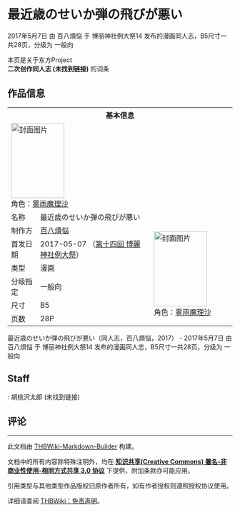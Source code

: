 # 最近歳のせいか弾の飛びが悪い

<!-- source html: G:\repos\THBWiki-Markdown-Builder\THBWikiMarkdown\Temp\main\2\2f\ns0%3A%E6%9C%80%E8%BF%91%E6%AD%B3%E3%81%AE%E3%81%9B%E3%81%84%E3%81%8B%E5%BC%BE%E3%81%AE%E9%A3%9B%E3%81%B3%E3%81%8C%E6%82%AA%E3%81%84.html -->

2017年5月7日 由 百八煩悩 于 博丽神社例大祭14 发布的漫画同人志，B5尺寸一共28页，分级为 一般向

本页是关于东方Project  
 **二次创作同人志 (未找到链接)** 的词条
## 作品信息

<table><tbody><tr><th colspan="3">基本信息</th></tr><tr><td class="cover-artwork-mobile" colspan="2"><a href="./文件-最近歳のせいか弾の飛びが悪い封面.jpg.md" class="image" title="封面图片"><img alt="封面图片" src="https://upload.thwiki.cc/thumb/5/56/%E6%9C%80%E8%BF%91%E6%AD%B3%E3%81%AE%E3%81%9B%E3%81%84%E3%81%8B%E5%BC%BE%E3%81%AE%E9%A3%9B%E3%81%B3%E3%81%8C%E6%82%AA%E3%81%84%E5%B0%81%E9%9D%A2.jpg/119px-%E6%9C%80%E8%BF%91%E6%AD%B3%E3%81%AE%E3%81%9B%E3%81%84%E3%81%8B%E5%BC%BE%E3%81%AE%E9%A3%9B%E3%81%B3%E3%81%8C%E6%82%AA%E3%81%84%E5%B0%81%E9%9D%A2.jpg" decoding="async" loading="lazy" width="119" height="168" srcset="https://upload.thwiki.cc/thumb/5/56/%E6%9C%80%E8%BF%91%E6%AD%B3%E3%81%AE%E3%81%9B%E3%81%84%E3%81%8B%E5%BC%BE%E3%81%AE%E9%A3%9B%E3%81%B3%E3%81%8C%E6%82%AA%E3%81%84%E5%B0%81%E9%9D%A2.jpg/178px-%E6%9C%80%E8%BF%91%E6%AD%B3%E3%81%AE%E3%81%9B%E3%81%84%E3%81%8B%E5%BC%BE%E3%81%AE%E9%A3%9B%E3%81%B3%E3%81%8C%E6%82%AA%E3%81%84%E5%B0%81%E9%9D%A2.jpg 1.5x, https://upload.thwiki.cc/thumb/5/56/%E6%9C%80%E8%BF%91%E6%AD%B3%E3%81%AE%E3%81%9B%E3%81%84%E3%81%8B%E5%BC%BE%E3%81%AE%E9%A3%9B%E3%81%B3%E3%81%8C%E6%82%AA%E3%81%84%E5%B0%81%E9%9D%A2.jpg/238px-%E6%9C%80%E8%BF%91%E6%AD%B3%E3%81%AE%E3%81%9B%E3%81%84%E3%81%8B%E5%BC%BE%E3%81%AE%E9%A3%9B%E3%81%B3%E3%81%8C%E6%82%AA%E3%81%84%E5%B0%81%E9%9D%A2.jpg 2x" data-file-width="319" data-file-height="450"></a><div class="cover-char">角色：<a href="./雾雨魔理沙.md" title="雾雨魔理沙">雾雨魔理沙</a></div></td>
</tr><tr><td class="label">名称</td><td colspan="2"> 最近歳のせいか弾の飛びが悪い </td></tr><tr><td class="label">制作方</td><td><a href="./百八煩悩.md" title="百八煩悩">百八煩悩</a></td><td class="cover-artwork" rowspan="6" style="min-width:168px;"><a href="./文件-最近歳のせいか弾の飛びが悪い封面.jpg.md" class="image" title="封面图片"><img alt="封面图片" src="https://upload.thwiki.cc/thumb/5/56/%E6%9C%80%E8%BF%91%E6%AD%B3%E3%81%AE%E3%81%9B%E3%81%84%E3%81%8B%E5%BC%BE%E3%81%AE%E9%A3%9B%E3%81%B3%E3%81%8C%E6%82%AA%E3%81%84%E5%B0%81%E9%9D%A2.jpg/119px-%E6%9C%80%E8%BF%91%E6%AD%B3%E3%81%AE%E3%81%9B%E3%81%84%E3%81%8B%E5%BC%BE%E3%81%AE%E9%A3%9B%E3%81%B3%E3%81%8C%E6%82%AA%E3%81%84%E5%B0%81%E9%9D%A2.jpg" decoding="async" loading="lazy" width="119" height="168" srcset="https://upload.thwiki.cc/thumb/5/56/%E6%9C%80%E8%BF%91%E6%AD%B3%E3%81%AE%E3%81%9B%E3%81%84%E3%81%8B%E5%BC%BE%E3%81%AE%E9%A3%9B%E3%81%B3%E3%81%8C%E6%82%AA%E3%81%84%E5%B0%81%E9%9D%A2.jpg/178px-%E6%9C%80%E8%BF%91%E6%AD%B3%E3%81%AE%E3%81%9B%E3%81%84%E3%81%8B%E5%BC%BE%E3%81%AE%E9%A3%9B%E3%81%B3%E3%81%8C%E6%82%AA%E3%81%84%E5%B0%81%E9%9D%A2.jpg 1.5x, https://upload.thwiki.cc/thumb/5/56/%E6%9C%80%E8%BF%91%E6%AD%B3%E3%81%AE%E3%81%9B%E3%81%84%E3%81%8B%E5%BC%BE%E3%81%AE%E9%A3%9B%E3%81%B3%E3%81%8C%E6%82%AA%E3%81%84%E5%B0%81%E9%9D%A2.jpg/238px-%E6%9C%80%E8%BF%91%E6%AD%B3%E3%81%AE%E3%81%9B%E3%81%84%E3%81%8B%E5%BC%BE%E3%81%AE%E9%A3%9B%E3%81%B3%E3%81%8C%E6%82%AA%E3%81%84%E5%B0%81%E9%9D%A2.jpg 2x" data-file-width="319" data-file-height="450"></a><div class="cover-char">角色：<a href="./雾雨魔理沙.md" title="雾雨魔理沙">雾雨魔理沙</a></div></td>
</tr><tr><td class="label">首发日期</td><td>2017-05-07&#160;（<a href="/展会作品列表?e=%E5%8D%9A%E4%B8%BD%E7%A5%9E%E7%A4%BE%E4%BE%8B%E5%A4%A7%E7%A5%AD%2314">第十四回 博麗神社例大祭</a>）</td></tr><tr><td class="label">类型</td><td>漫画</td></tr><tr><td class="label">分级指定</td><td>一般向</td></tr><tr><td class="label">尺寸</td><td>B5</td></tr><tr><td class="label">页数</td><td>28P</td></tr></tbody></table>

最近歳のせいか弾の飛びが悪い（同人志，百八煩悩，2017） - 2017年5月7日 由 百八煩悩 于 博丽神社例大祭14 发布的漫画同人志，B5尺寸一共28页，分级为 一般向
## Staff
: 胡桃沢太郎 (未找到链接)

## 评论




---

此文档由 [THBWiki-Markdown-Builder](https://github.com/Delsin-Yu/THBWiki-Markdown-Builder) 构建。

文档中的所有内容除特殊注明外，均在 [**知识共享(Creative Commons) 署名-非商业性使用-相同方式共享 3.0 协议**](https://creativecommons.org/licenses/by-sa/3.0/deed.zh-hans) 下提供，附加条款亦可能应用。

引用类型与其他类型作品版权归原作者所有，如有作者授权则遵照授权协议使用。

详细请查阅 [THBWiki：免责声明](https://thbwiki.cc/THBWiki:%E5%85%8D%E8%B4%A3%E5%A3%B0%E6%98%8E)。

